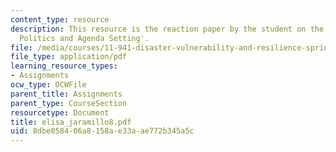 ```yaml
---
content_type: resource
description: This resource is the reaction paper by the student on the topic 'Disaster
  Politics and Agenda Setting'.
file: /media/courses/11-941-disaster-vulnerability-and-resilience-spring-2005/8dbe058406a8158ae33aae772b345a5c_elisa_jaramillo8.pdf
file_type: application/pdf
learning_resource_types:
- Assignments
ocw_type: OCWFile
parent_title: Assignments
parent_type: CourseSection
resourcetype: Document
title: elisa_jaramillo8.pdf
uid: 8dbe0584-06a8-158a-e33a-ae772b345a5c
---
```

